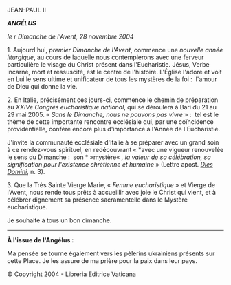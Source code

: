 JEAN-PAUL II

***ANGÉLUS***

*Ie* *r Dimanche de l'Avent, 28 novembre 2004*

1. Aujourd'hui, *premier Dimanche de l'Avent*, commence une *nouvelle année liturgique*, au cours de laquelle nous contemplerons avec une ferveur particulière le visage du Christ présent dans l'Eucharistie. Jésus, Verbe incarné, mort et ressuscité, est le centre de l'histoire. L'Église l'adore et voit en Lui le sens ultime et unificateur de tous les mystères de la foi :  l'amour de Dieu qui donne la vie.

2. En Italie, précisément ces jours-ci, commence le chemin de préparation au *XXIVe Congrès eucharistique national*, qui se déroulera à Bari du 21 au 29 mai 2005. « *Sans le Dimanche, nous ne pouvons pas vivre* » :  tel est le thème de cette importante rencontre ecclésiale qui, par une coïncidence providentielle, confère encore plus d'importance à l'Année de l'Eucharistie.

J'invite la communauté ecclésiale d'Italie à se préparer avec un grand soin à ce rendez-vous spirituel, en redécouvrant « *avec une vigueur renouvelée le sens du Dimanche :  son * »mystère« *, la valeur de sa célébration, sa signification pour l'existence chrétienne et humaine* » (Lettre apost. *[Dies Domini](/content/john-paul-ii/fr/apost_letters/documents/hf_jp-ii_apl_05071998_dies-domini.html)*, n. 3).

3. Que la Très Sainte Vierge Marie, « *Femme eucharistique* » et Vierge de l'Avent, nous rende tous prêts à accueillir avec joie le Christ qui vient, et à célébrer dignement sa présence sacramentelle dans le Mystère eucharistique.

Je souhaite à tous un bon dimanche.

** * **

**À l'issue de l'Angélus :**

Ma pensée se tourne également vers les pèlerins ukrainiens présents sur cette Place. Je les assure de ma prière pour la paix dans leur pays.

© Copyright 2004 - Libreria Editrice Vaticana